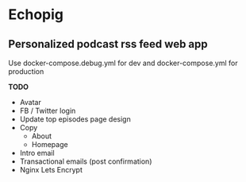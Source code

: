 # Echopig
## Personalized podcast rss feed web app

Use docker-compose.debug.yml for dev and docker-compose.yml for production

**TODO**

* Avatar
* FB / Twitter login
* Update top episodes page design
* Copy
  * About
  * Homepage
* Intro email
* Transactional emails (post confirmation)
* Nginx Lets Encrypt
